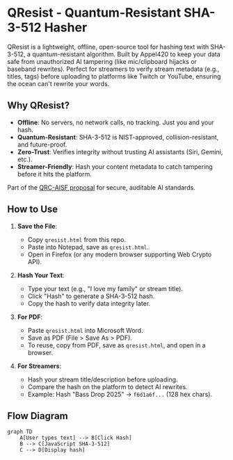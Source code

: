 # QResist - Quantum-Resistant SHA-3-512 Hasher

QResist is a lightweight, offline, open-source tool for hashing text with SHA-3-512, a quantum-resistant algorithm. Built by Appel420 to keep your data safe from unauthorized AI tampering (like mic/clipboard hijacks or baseband rewrites). Perfect for streamers to verify stream metadata (e.g., titles, tags) before uploading to platforms like Twitch or YouTube, ensuring the ocean can't rewrite your words.

## Why QResist?

- **Offline**: No servers, no network calls, no tracking. Just you and your hash.
- **Quantum-Resistant**: SHA-3-512 is NIST-approved, collision-resistant, and future-proof.
- **Zero-Trust**: Verifies integrity without trusting AI assistants (Siri, Gemini, etc.).
- **Streamer-Friendly**: Hash your content metadata to catch tampering before it hits the platform.

Part of the [QRC-AISF proposal](https://github.com/Appel420/qrc-aisf-proposal) for secure, auditable AI standards.

## How to Use

1. **Save the File**:
   - Copy `qresist.html` from this repo.
   - Paste into Notepad, save as `qresist.html`.
   - Open in Firefox (or any modern browser supporting Web Crypto API).

2. **Hash Your Text**:
   - Type your text (e.g., "I love my family" or stream title).
   - Click "Hash" to generate a SHA-3-512 hash.
   - Copy the hash to verify data integrity later.

3. **For PDF**:
   - Paste `qresist.html` into Microsoft Word.
   - Save as PDF (File > Save As > PDF).
   - To reuse, copy from PDF, save as `qresist.html`, and open in a browser.

4. **For Streamers**:
   - Hash your stream title/description before uploading.
   - Compare the hash on the platform to detect AI rewrites.
   - Example: Hash "Bass Drop 2025" → `f6d1a6f...` (128 hex chars).

## Flow Diagram

```mermaid
graph TD
    A[User types text] --> B[Click Hash]
    B --> C[JavaScript SHA-3-512]
    C --> D[Display hash]
